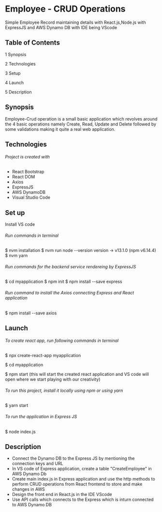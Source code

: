 # Employee - CRUD Operations

Simple Employee Record maintaining details with React.js,Node.js with ExpressJS and AWS Dynamo DB with IDE being VScode

## Table of Contents

1 Synopsis

2 Technologies

3 Setup

4 Launch

5 Description


## Synopsis

Employee-Crud operation is a small basic application which revolves around the 4 basic operations namely Create, Read, Update and Delete followed by some validations making it quite a real web application.

## Technologies
###### Project is created with

* React Bootstrap
* React DOM
* Axios
* ExpressJS
* AWS DynamoDB
* Visual Studio Code

## Set up

Install VS code

###### Run commands in terminal

$ nvm installation
$ nvm run node --version
version -> v13.1.0 (npm v6.14.4)
$ nvm yarn

###### Run commands for the backend service rendereing by ExpressJS

$ cd myapplication
$ npm init
$ npm install --save express

###### Run command to install the Axios connecting Express and React application

$ npm install --save axios

## Launch
###### To create react app, run following commands in terminal

$ npx create-react-app myapplication

$ cd myapplication

$ npm start (this will start the created react application and VS code will open where we start playing with our creativity)

###### To run this project, install it locally using npm or using yarn

$ yarn start

###### To run the application in Express JS

$ node index.js

## Description

* Connect the Dynamo DB to the Express JS by mentioning the connection keys and URL
* In VS code of Express application, create a table "CreateEmployee" in AWS Dynamo Db
* Create main index.js in Express application and use the http methods to perform CRUD operations from React frontend to store and make changes in AWS
* Design the front end in React.js in the IDE VScode
* Use API calls which connects to the Express which is inturn connected to AWS Dynamo DB
